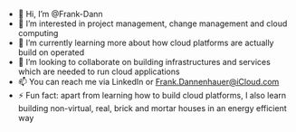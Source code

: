 - 👋 Hi, I’m @Frank-Dann
- 👀 I’m interested in project management, change management and cloud computing
- 🌱 I’m currently learning more about how cloud platforms are actually build on operated 
- 💞️ I’m looking to collaborate on building infrastructures and services which are needed to run cloud applications  
- 📫 You can reach me via LinkedIn or Frank.Dannenhauer@iCloud.com
- ⚡ Fun fact: apart from learning how to build cloud platforms, I also learn building non-virtual, real, brick and mortar houses in an energy efficient way

<!---
Frank-Dann/Frank-Dann is a ✨ special ✨ repository because its `README.md` (this file) appears on your GitHub profile.
You can click the Preview link to take a look at your changes.
--->
